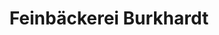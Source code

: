 ---
title: "Feinbäckerei Burkhardt"
url: /sohland-an-der-spree/feinbaeckerei-burkhardt/
shop: Bäckerei
---